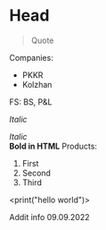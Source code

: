 # Head











>Quote

Companies:

* PKKR
* Kolzhan

FS: BS, P&L

*Italic*

<em>Italic</em> <br>
<strong>Bold in HTML</strong>
Products:

1. First
2. Second
3. Third

<print("hello world")>

Addit info 09.09.2022